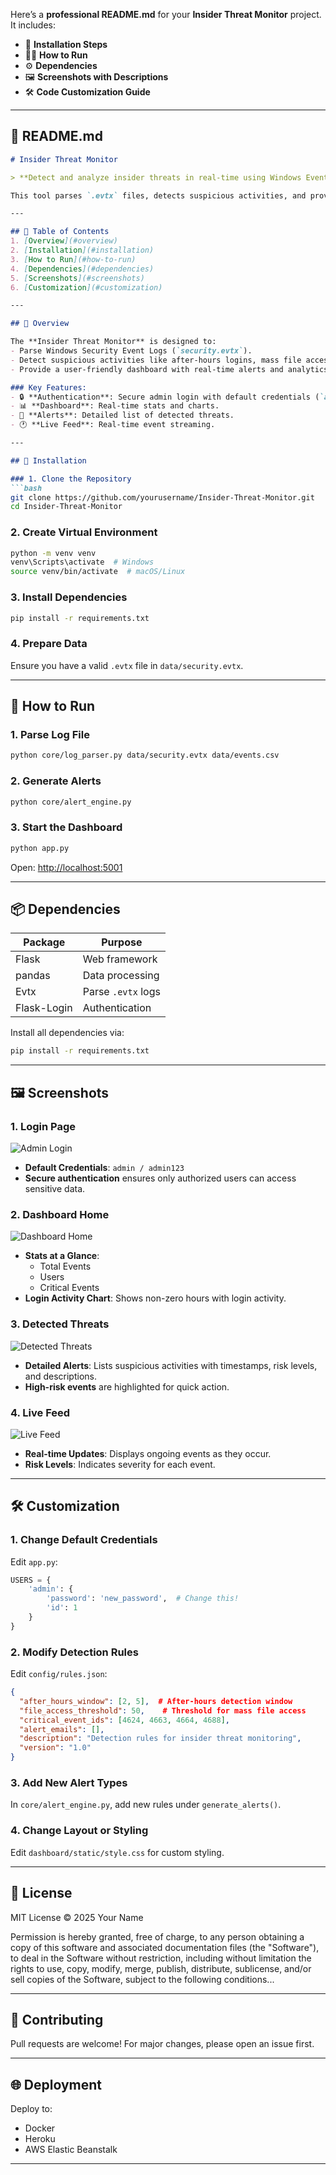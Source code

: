 Here’s a **professional README.md** for your **Insider Threat Monitor** project. It includes:

- 📝 **Installation Steps**
- 🏃‍♂️ **How to Run**
- ⚙️ **Dependencies**
- 🖼️ **Screenshots with Descriptions**
- 🛠️ **Code Customization Guide**

---

## 🌟 **README.md**

```markdown
# Insider Threat Monitor

> **Detect and analyze insider threats in real-time using Windows Event Logs (`.evtx`).**

This tool parses `.evtx` files, detects suspicious activities, and provides a web-based dashboard for monitoring login patterns, critical events, and detected threats.

---

## 🚀 Table of Contents
1. [Overview](#overview)
2. [Installation](#installation)
3. [How to Run](#how-to-run)
4. [Dependencies](#dependencies)
5. [Screenshots](#screenshots)
6. [Customization](#customization)

---

## 🎯 Overview

The **Insider Threat Monitor** is designed to:
- Parse Windows Security Event Logs (`security.evtx`).
- Detect suspicious activities like after-hours logins, mass file access, and USB device usage.
- Provide a user-friendly dashboard with real-time alerts and analytics.

### Key Features:
- 🔒 **Authentication**: Secure admin login with default credentials (`admin / admin123`).
- 📊 **Dashboard**: Real-time stats and charts.
- 🚨 **Alerts**: Detailed list of detected threats.
- 🕐 **Live Feed**: Real-time event streaming.

---

## 🏁 Installation

### 1. Clone the Repository
```bash
git clone https://github.com/yourusername/Insider-Threat-Monitor.git
cd Insider-Threat-Monitor
```

### 2. Create Virtual Environment
```bash
python -m venv venv
venv\Scripts\activate  # Windows
source venv/bin/activate  # macOS/Linux
```

### 3. Install Dependencies
```bash
pip install -r requirements.txt
```

### 4. Prepare Data
Ensure you have a valid `.evtx` file in `data/security.evtx`.

---

## 🚀 How to Run

### 1. Parse Log File
```bash
python core/log_parser.py data/security.evtx data/events.csv
```

### 2. Generate Alerts
```bash
python core/alert_engine.py
```

### 3. Start the Dashboard
```bash
python app.py
```

Open: [http://localhost:5001](http://localhost:5001)

---

## 📦 Dependencies

| Package | Purpose |
|---------|---------|
| Flask   | Web framework |
| pandas  | Data processing |
| Evtx    | Parse `.evtx` logs |
| Flask-Login | Authentication |

Install all dependencies via:
```bash
pip install -r requirements.txt
```

---

## 🖼️ Screenshots

### 1. **Login Page**
![Admin Login](<img width="1880" height="971" alt="Screenshot 2025-08-28 180800" src="https://github.com/user-attachments/assets/7dc5a907-79bb-441b-9cb4-e1e102a17422" />
)
- **Default Credentials**: `admin / admin123`
- **Secure authentication** ensures only authorized users can access sensitive data.

### 2. **Dashboard Home**
![Dashboard Home](<img width="1880" height="973" alt="Screenshot 2025-08-28 180852" src="https://github.com/user-attachments/assets/73dad407-aa1d-4581-92dd-9a788b9744ae" />
)
- **Stats at a Glance**:
  - Total Events
  - Users
  - Critical Events
- **Login Activity Chart**: Shows non-zero hours with login activity.

### 3. **Detected Threats**
![Detected Threats](<img width="1879" height="971" alt="Screenshot 2025-08-28 180915" src="https://github.com/user-attachments/assets/e0ed4fb1-16aa-4cc5-a1e9-7704824000f2" />
)
- **Detailed Alerts**: Lists suspicious activities with timestamps, risk levels, and descriptions.
- **High-risk events** are highlighted for quick action.

### 4. **Live Feed**
![Live Feed](<img width="1886" height="969" alt="Screenshot 2025-08-28 181006" src="https://github.com/user-attachments/assets/d17364db-e6c8-4c3c-b273-3349a6efa08c" />
)
- **Real-time Updates**: Displays ongoing events as they occur.
- **Risk Levels**: Indicates severity for each event.

---

## 🛠️ Customization

### 1. **Change Default Credentials**
Edit `app.py`:
```python
USERS = {
    'admin': {
        'password': 'new_password',  # Change this!
        'id': 1
    }
}
```

### 2. **Modify Detection Rules**
Edit `config/rules.json`:
```json
{
  "after_hours_window": [2, 5],  # After-hours detection window
  "file_access_threshold": 50,    # Threshold for mass file access
  "critical_event_ids": [4624, 4663, 4664, 4688],
  "alert_emails": [],
  "description": "Detection rules for insider threat monitoring",
  "version": "1.0"
}
```

### 3. **Add New Alert Types**
In `core/alert_engine.py`, add new rules under `generate_alerts()`.

### 4. **Change Layout or Styling**
Edit `dashboard/static/style.css` for custom styling.

---

## 📜 License

MIT License © 2025 Your Name

Permission is hereby granted, free of charge, to any person obtaining a copy of this software and associated documentation files (the "Software"), to deal in the Software without restriction, including without limitation the rights to use, copy, modify, merge, publish, distribute, sublicense, and/or sell copies of the Software, subject to the following conditions...

---

## 🤝 Contributing

Pull requests are welcome! For major changes, please open an issue first.

---

## 🌐 Deployment

Deploy to:
- Docker
- Heroku
- AWS Elastic Beanstalk


---
